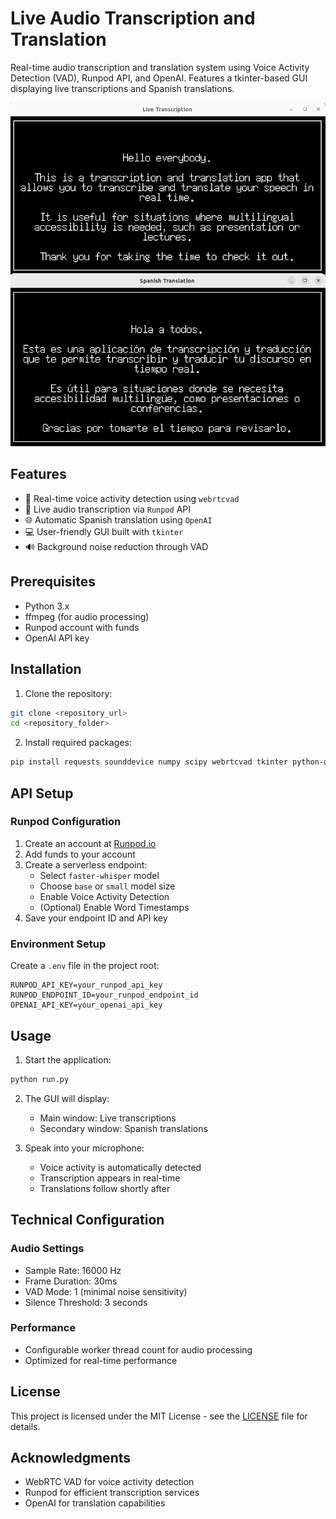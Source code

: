 # Live Audio Transcription and Translation

Real-time audio transcription and translation system using Voice Activity Detection (VAD), Runpod API, and OpenAI. Features a tkinter-based GUI displaying live transcriptions and Spanish translations.

![Application Screenshot](image.png)


## Features

- 🎤 Real-time voice activity detection using `webrtcvad`
- 📝 Live audio transcription via `Runpod` API
- 🌐 Automatic Spanish translation using `OpenAI`
- 💻 User-friendly GUI built with `tkinter`
- 🔊 Background noise reduction through VAD

## Prerequisites

- Python 3.x
- ffmpeg (for audio processing)
- Runpod account with funds
- OpenAI API key

## Installation

1. Clone the repository:
```bash
git clone <repository_url>
cd <repository_folder>
```

2. Install required packages:
```bash
pip install requests sounddevice numpy scipy webrtcvad tkinter python-dotenv openai
```

## API Setup

### Runpod Configuration

1. Create an account at [Runpod.io](https://www.runpod.io/)
2. Add funds to your account
3. Create a serverless endpoint:
   - Select `faster-whisper` model
   - Choose `base` or `small` model size
   - Enable Voice Activity Detection
   - (Optional) Enable Word Timestamps
4. Save your endpoint ID and API key

### Environment Setup

Create a `.env` file in the project root:
```env
RUNPOD_API_KEY=your_runpod_api_key
RUNPOD_ENDPOINT_ID=your_runpod_endpoint_id
OPENAI_API_KEY=your_openai_api_key
```

## Usage

1. Start the application:
```bash
python run.py
```

2. The GUI will display:
   - Main window: Live transcriptions
   - Secondary window: Spanish translations

3. Speak into your microphone:
   - Voice activity is automatically detected
   - Transcription appears in real-time
   - Translations follow shortly after

## Technical Configuration

### Audio Settings
- Sample Rate: 16000 Hz
- Frame Duration: 30ms
- VAD Mode: 1 (minimal noise sensitivity)
- Silence Threshold: 3 seconds

### Performance
- Configurable worker thread count for audio processing
- Optimized for real-time performance

## License

This project is licensed under the MIT License - see the [LICENSE](LICENSE) file for details.

## Acknowledgments

- WebRTC VAD for voice activity detection
- Runpod for efficient transcription services
- OpenAI for translation capabilities
